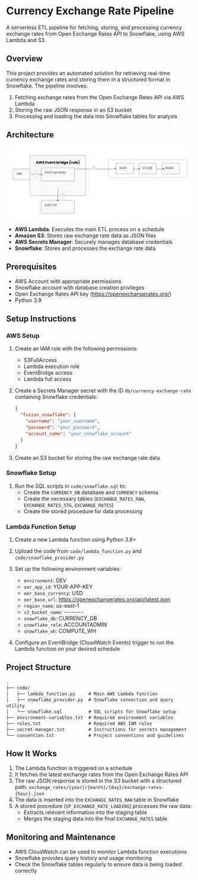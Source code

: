 # Currency Exchange Rate Pipeline

A serverless ETL pipeline for fetching, storing, and processing currency exchange rates from Open Exchange Rates API to Snowflake, using AWS Lambda and S3.

## Overview

This project provides an automated solution for retrieving real-time currency exchange rates and storing them in a structured format in Snowflake. The pipeline involves:

1. Fetching exchange rates from the Open Exchange Rates API via AWS Lambda
2. Storing the raw JSON response in an S3 bucket
3. Processing and loading the data into Snowflake tables for analysis

## Architecture

![Architecture Diagram](./diagram/architecture.PNG)

- **AWS Lambda**: Executes the main ETL process on a schedule
- **Amazon S3**: Stores raw exchange rate data as JSON files
- **AWS Secrets Manager**: Securely manages database credentials
- **Snowflake**: Stores and processes the exchange rate data

## Prerequisites

- AWS Account with appropriate permissions
- Snowflake account with database creation privileges
- Open Exchange Rates API key (https://openexchangerates.org/)
- Python 3.9

## Setup Instructions

### AWS Setup

1. Create an IAM role with the following permissions:
   - S3FullAccess
   - Lambda execution role
   - EventBridge access
   - Lambda full access

2. Create a Secrets Manager secret with the ID `db/currency-exchange-rate` containing Snowflake credentials:
   ```json
   {
     "fusion_snowflake": {
       "username": "your_username",
       "password": "your_password",
       "account_name": "your_snowflake_account"
     }
   }
   ```

3. Create an S3 bucket for storing the raw exchange rate data

### Snowflake Setup

1. Run the SQL scripts in `code/snowflake.sql` to:
   - Create the `CURRENCY_DB` database and `CURRENCY` schema
   - Create the necessary tables (`EXCHANGE_RATES_RAW`, `EXCHANGE_RATES_STG`, `EXCHANGE_RATES`)
   - Create the stored procedure for data processing

### Lambda Function Setup

1. Create a new Lambda function using Python 3.8+
2. Upload the code from `code/lambda_function.py` and `code/snowflake_provider.py`
3. Set up the following environment variables:
   - `environment`: DEV
   - `oer_app_id`: YOUR-APP-KEY
   - `oer_base_currency`: USD
   - `oer_base_url`: https://openexchangerates.org/api/latest.json
   - `region_name`: us-east-1
   - `s3_bucket_name`: --------
   - `snowflake_db`: CURRENCY_DB
   - `snowflake_role`: ACCOUNTADMIN
   - `snowflake_wh`: COMPUTE_WH

4. Configure an EventBridge (CloudWatch Events) trigger to run the Lambda function on your desired schedule

## Project Structure

```
.
├── code/
│   ├── lambda_function.py     # Main AWS Lambda function
│   ├── snowflake_provider.py  # Snowflake connection and query utility
│   └── snowflake.sql          # SQL scripts for Snowflake setup
├── environment-variables.txt  # Required environment variables
├── roles.txt                  # Required AWS IAM roles
├── secret-manager.txt         # Instructions for secrets management
└── convention.txt             # Project conventions and guidelines
```

## How It Works

1. The Lambda function is triggered on a schedule
2. It fetches the latest exchange rates from the Open Exchange Rates API
3. The raw JSON response is stored in the S3 bucket with a structured path: `exchange_rates/{year}/{month}/{day}/exchange-rates-{hour}.json`
4. The data is inserted into the `EXCHANGE_RATES_RAW` table in Snowflake
5. A stored procedure (`SP_EXCHANGE_RATE_LOADING`) processes the raw data:
   - Extracts relevant information into the staging table
   - Merges the staging data into the final `EXCHANGE_RATES` table

## Monitoring and Maintenance

- AWS CloudWatch can be used to monitor Lambda function executions
- Snowflake provides query history and usage monitoring
- Check the Snowflake tables regularly to ensure data is being loaded correctly